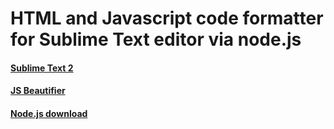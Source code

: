 # HTML and Javascript code formatter for Sublime Text editor via node.js
#### [Sublime Text 2](http://www.sublimetext.com/2)
#### [JS Beautifier](http://jsbeautifier.org/)
#### [Node.js download](http://nodejs.org/#download)